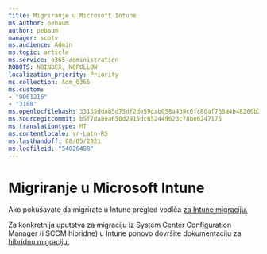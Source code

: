 ```yaml
---
title: Migriranje u Microsoft Intune
ms.author: pebaum
author: pebaum
manager: scotv
ms.audience: Admin
ms.topic: article
ms.service: o365-administration
ROBOTS: NOINDEX, NOFOLLOW
localization_priority: Priority
ms.collection: Adm_O365
ms.custom:
- "9001216"
- "3188"
ms.openlocfilehash: 33135ddab5d75df2de59cab058a439c6fc80af760a4b48260b2c67cda8c1af99
ms.sourcegitcommit: b5f7da89a650d2915dc652449623c78be6247175
ms.translationtype: MT
ms.contentlocale: sr-Latn-RS
ms.lasthandoff: 08/05/2021
ms.locfileid: "54026488"
---
```

# <a name="migrating-to-microsoft-intune"></a>Migriranje u Microsoft Intune

Ako pokušavate da migrirate u Intune pregled vodiča [za Intune migraciju.](https://docs.microsoft.com/intune/fundamentals/migration-guide)

Za konkretnija uputstva za migraciju iz System Center Configuration Manager (i SCCM hibridne) u Intune ponovo dovršite dokumentaciju za [hibridnu migraciju.](https://docs.microsoft.com/sccm/mdm/deploy-use/migrate-hybridmdm-to-intunesa) 